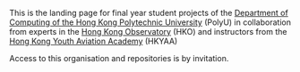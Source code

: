 This is the landing page for final year student projects of the [Department of Computing of the Hong Kong Polytechnic University](https://www.polyu.edu.hk/comp/) (PolyU) in collaboration from experts in the [Hong Kong Observatory](https://www.hko.gov.hk) (HKO) and instructors from the [Hong Kong Youth Aviation Academy](https://www.hkyaa.hk/) (HKYAA)

Access to this organisation and repositories is by invitation.

